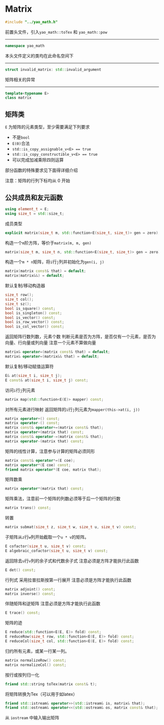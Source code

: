 # Matrix

```C++
#include "../yao_math.h"
```

前置头文件，引入`yao_math::toTex` 和 `yao_math::pow`

-----

```C++
namespace yao_math
```

本头文件定义的类均在此命名空间下

-----


```C++
struct invalid_matrix: std::invalid_argument
```

矩阵相关的异常

-----


```C++
template<typename E>
class matrix
```

## 矩阵类

`E` 为矩阵的元素类型，至少需要满足下列要求

- 不是`bool`
- `E(0)`合法
- `std::is_copy_assignable_v<E> == true`
- `std::is_copy_constructible_v<E> == true`
- 可以完成加减乘除四则运算

部分函数的特殊要求见下面得详细介绍

注意：矩阵的行列下标均从 0 开始

## 公共成员和友元函数
```C++
using element_t = E;
using size_t = std::size_t;
```
成员类型
```C++
explicit matrix(size_t m, std::function<E(size_t, size_t)> gen = zero);
```
构造一个`m`阶方阵，等价于`matrix(m, m, gen)`
```C++
matrix(size_t m, size_t n, std::function<E(size_t, size_t)> gen = zero);
```
构造一个`m * n`矩阵，将`i`行`j`列并初始化为`gen(i, j)`
```C++
matrix(matrix const& that) = default;
matrix(matrix&&) = default;
```
默认复制/移动构造器
```C++
size_t row();
size_t col();
size_t sz();
bool is_square() const;
bool is_singleton() const;
bool is_vector() const;
bool is_row_vector() const;
bool is_col_vector() const;
```
返回矩阵行数列数，元素个数
判断元素是否为方阵，是否仅有一个元素，是否为向量、行向量或列向量
注意一个元素不算做向量
```C++
matrix& operator=(matrix const& that) = default;
matrix& operator=(matrix&& that) = default;
```
默认复制/移动赋值运算符
```C++
E& at(size_t i, size_t j);
E const& at(size_t i, size_t j) const;
```
访问`i`行`j`列元素
```C++
matrix map(std::function<E(E)> mapper) const;
```
对所有元素进行映射
返回矩阵的`i`行`j`列元素为`mapper(this->at(i, j))`
```C++
matrix operator+() const;
matrix operator-() const;
matrix const& operator+=(matrix const& that);
matrix operator+(matrix that) const;
matrix const& operator-=(matrix const& that);
matrix operator-(matrix that) const;
```
矩阵的线性计算，注意参与计算的矩阵必须同形
```C++
matrix const& operator*=(E coe);
matrix operator*(E coe) const;
friend matrix operator*(E coe, matrix that);
```
矩阵数乘
```C++
matrix operator*(matrix that) const;
```
矩阵乘法，注意前一个矩阵的列数必须等于后一个矩阵的行数
```C++
matrix trans() const;
```
转置
```C++
matrix submat(size_t z, size_t w, size_t u, size_t v) const;
```
子矩阵从`z`行`w`列开始截取一个`u * v`的矩阵。
```C++
E cofactor(size_t u, size_t v) const;
E algebraic_cofactor(size_t u, size_t v) const;
```
返回除去`u`行`v`列的余子式和代数余子式
注意必须是方阵才能执行此函数
```C++
E det() const;
```
行列式
采用拉普拉斯按第一行展开
注意必须是方阵才能执行此函数
```C++
matrix adjoint() const;
matrix inverse() const;
```
伴随矩阵和逆矩阵
注意必须是方阵才能执行此函数
```C++
E trace() const;
```
矩阵的迹
```C++
E reduce(std::function<E(E, E)> fold) const;
E reduceRow(size_t row, std::function<E(E, E)> fold) const;
E reduceCol(size_t col, std::function<E(E, E)> fold) const;
```
归约所有元素，或某一行某一列。
```C++
matrix normalizeRow() const;
matrix normalizeCol() const;
```
按行或按列归一化
```C++
friend std::string toTex(matrix const& t);
```
将矩阵转换为Tex（可以用于如latex）
```C++
friend std::istream& operator>>(std::istream& is, matrix& that);
friend std::ostream& operator<<(std::ostream& os, matrix const& that);
```
从 `iostream` 中输入输出矩阵